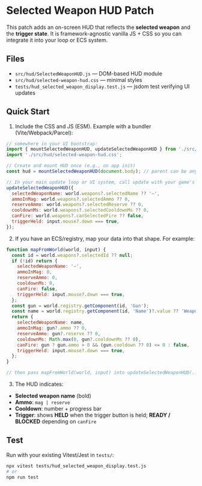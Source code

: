 # Selected Weapon HUD Patch

This patch adds an on-screen HUD that reflects the **selected weapon** and the **trigger state**.
It is framework-agnostic vanilla JS + CSS so you can integrate it into your loop or ECS system.

## Files
- `src/hud/SelectedWeaponHUD.js` — DOM-based HUD module
- `src/hud/selected-weapon-hud.css` — minimal styles
- `tests/hud_selected_weapon_display.test.js` — jsdom test verifying UI updates

## Quick Start

1) Include the CSS and JS (ESM). Example with a bundler (Vite/Webpack/Parcel):

```js
// somewhere in your UI bootstrap:
import { mountSelectedWeaponHUD, updateSelectedWeaponHUD } from './src/hud/SelectedWeaponHUD.js';
import './src/hud/selected-weapon-hud.css';

// Create and mount HUD once (e.g., on app init)
const hud = mountSelectedWeaponHUD(document.body); // parent can be any container element

// In your main update loop or UI system, call update with your game's state:
updateSelectedWeaponHUD({
  selectedWeaponName: world.weapons?.selectedName ?? '—',
  ammoInMag: world.weapons?.selectedAmmo ?? 0,
  reserveAmmo: world.weapons?.selectedReserve ?? 0,
  cooldownMs: world.weapons?.selectedCooldownMs ?? 0,
  canFire: world.weapons?.canSelectedFire ?? false,
  triggerHeld: input.mouse?.down === true,
});
```

2) If you have an ECS/registry, map your data into that shape. For example:

```js
function mapFromWorld(world, input) {
  const id = world.weapons?.selectedId ?? null;
  if (!id) return {
    selectedWeaponName: '—',
    ammoInMag: 0,
    reserveAmmo: 0,
    cooldownMs: 0,
    canFire: false,
    triggerHeld: input.mouse?.down === true,
  };
  const gun = world.registry.getComponent(id, 'Gun');
  const name = world.registry.getComponent(id, 'Name')?.value ?? 'Weapon';
  return {
    selectedWeaponName: name,
    ammoInMag: gun?.ammo ?? 0,
    reserveAmmo: gun?.reserve ?? 0,
    cooldownMs: Math.max(0, gun?.cooldownMs ?? 0),
    canFire: gun ? gun.ammo > 0 && (gun.cooldown ?? 0) <= 0 : false,
    triggerHeld: input.mouse?.down === true,
  };
}

// then pass mapFromWorld(world, input) into updateSelectedWeaponHUD(...)
```

3) The HUD indicates:
- **Selected weapon name** (bold)
- **Ammo**: `mag | reserve`
- **Cooldown**: number + progress bar
- **Trigger**: shows **HELD** when the trigger button is held; **READY / BLOCKED** depending on `canFire`

## Test
Run with your existing Vitest/Jest in `tests/`:

```bash
npx vitest tests/hud_selected_weapon_display.test.js
# or
npm run test
```
